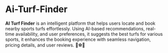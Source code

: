 # Ai-Turf-Finder
**AI Turf Finder** is an intelligent platform that helps users locate and book nearby sports turfs effortlessly. Using AI-based recommendations, real-time availability, and user preferences, it suggests the best turfs for various sports, it enhances the booking experience with seamless navigation, pricing details, and user reviews. 🚀⚽🏏
